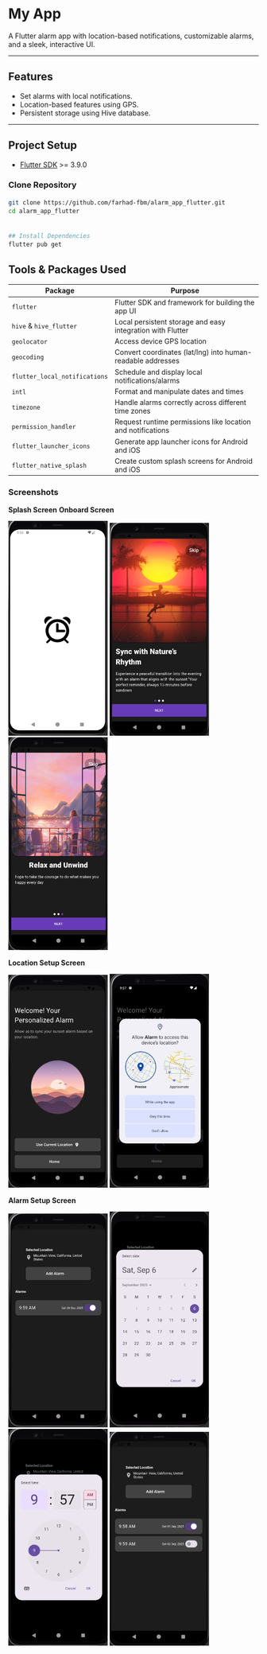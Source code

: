 # My App

A Flutter alarm app with location-based notifications, customizable alarms, and a sleek, interactive UI.

---
## Features

- Set alarms with local notifications.  
- Location-based features using GPS.  
- Persistent storage using Hive database.  

---

## Project Setup

- [Flutter SDK](https://docs.flutter.dev/get-started/install) >= 3.9.0  


### Clone Repository

```bash
git clone https://github.com/farhad-fbm/alarm_app_flutter.git
cd alarm_app_flutter


## Install Dependencies
flutter pub get
```

## Tools & Packages Used

| Package | Purpose |
|---------|---------|
| `flutter` | Flutter SDK and framework for building the app UI |
| `hive` & `hive_flutter` | Local persistent storage and easy integration with Flutter |
| `geolocator` | Access device GPS location |
| `geocoding` | Convert coordinates (lat/lng) into human-readable addresses |
| `flutter_local_notifications` | Schedule and display local notifications/alarms |
| `intl` | Format and manipulate dates and times |
| `timezone` | Handle alarms correctly across different time zones |
| `permission_handler` | Request runtime permissions like location and notifications |
| `flutter_launcher_icons` | Generate app launcher icons for Android and iOS |
| `flutter_native_splash` | Create custom splash screens for Android and iOS |













  
### Screenshots
**Splash Screen**  **Onboard Screen**  

<p float="left">
  <img src="assets/screenshots/1.png" width="200" />
  <img src="assets/screenshots/2.png" width="200" />
  <img src="assets/screenshots/3.png" width="200" />
</p>


**Location Setup Screen**  
<p float="left">
  <img src="assets/screenshots/4.png" width="200" />
  <img src="assets/screenshots/5.png" width="200" />
</p>


**Alarm Setup Screen**  
<p float="left">
  <img src="assets/screenshots/6.png" width="200" />
  <img src="assets/screenshots/7.png" width="200" />
  <img src="assets/screenshots/8.png" width="200" />
  <img src="assets/screenshots/9.png" width="200" />
</p>

